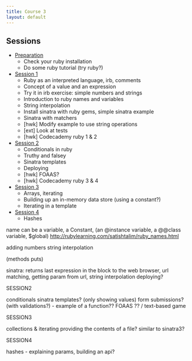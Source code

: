 ```yaml
---
title: Course 3
layout: default
---
```


## Sessions

- [Preparation]()
  + Check your ruby installation
  + Do some ruby tutorial (try ruby?)
- [Session 1](c3s1)
  + Ruby as an interpreted language, irb, comments
  + Concept of a value and an expression
  + Try it in irb exercise: simple numbers and strings
  + Introduction to ruby names and variables
  + String interpolation
  + Install sinatra with ruby gems, simple sinatra example
  + Sinatra with matchers
  + [hwk] Modify example to use string operations
  + [ext] Look at tests
  + [hwk] Codecademy ruby 1 & 2
- [Session 2](c3s2)
  + Conditionals in ruby
  + Truthy and falsey
  + Sinatra templates
  + Deploying
  + [hwk] FOAAS?
  + [hwk] Codecademy ruby 3 & 4
- [Session 3](c3s3)
  + Arrays, iterating
  + Building up an in-memory data store (using a constant?)
  + Iterating in a template
- [Session 4](c3s4)
  + Hashes


name can be a variable, a Constant, (an @instance variable, a @@class variable, $global)
http://rubylearning.com/satishtalim/ruby_names.html

adding numbers 
string interpolation

(methods puts)

sinatra: returns last expression in the block to the web browser, url matching, getting param from url, string interpolation
deploying?

SESSION2

conditionals
sinatra templates? (only showing values)
form submissions? (with validations?) - example of a function??
FOAAS ?? / text-based game

SESSION3

collections & iterating
providing the contents of a file?
similar to sinatra3?

SESSION4

hashes - explaining params, 
building an api?
